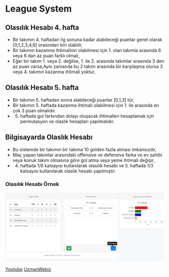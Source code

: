 # League System

## Olasılık Hesabı 4. hafta ##
- Bir takımın 4. haftadan lig sonuna kadar alabileceği puanlar genel olarak [0,1,2,3,4,6] orasından biri olabilir,
- Bir takımın kazanma ihtimalinin olabilmesi için 1. olan takımla arasında 6 veya 6 dan az puan farklı olmalı,
- Eğer bir takım 1. veya 2. değilse, 1. ile 2. arasında takımlar arasında 3 den az puan varsa,Aynı zamanda bu 2 takım arasında bir karşılaşma olursa 3 veya 4. takımın kazanma ihtimali yoktur,

## Olasılık Hesabı 5. hafta ##
- Bir takımın 5. haftadan sonra alabileceği puanlar [0,1,3] tür,
- Bir takımın 5. haftada kazanma ihtimali olabilmesi için 1. ile arasında en çok 3 puan olmalıdır.
- 5. haftada gol farkından dolayı oluşacak ihtimalleri hesaplamak için permutasyon ve olaslık hesapları yapılmalıdır.

## Bilgisayarda Olaslık Hesabı ##
- Bu sistemde bir takımın bir takıma 10 golden fazla atması imkansızdır,
- Maç yapan takımlar arasındaki offensive ve defensive farka ve ev sahibi veya konuk takım olmasına göre gol atma veya yeme ihtimali değişir,
- 4. haftada 1/6 katsayısı kullanılarak olasılık hesabı ve 5. haftada 1/3 katsayısı kullanılarak olaslık hesabı yapılmıştır.


### Olasılık Hesabı Örnek ###
![ornek-1](docs/league3.jpg)


[Youtube](https://www.youtube.com/channel/UC4OS6so-d9J9OgtQ1a4ROTg?view_as=subscriber) [UzmanWebiz](https://www.uzmanwebiz.net/)
